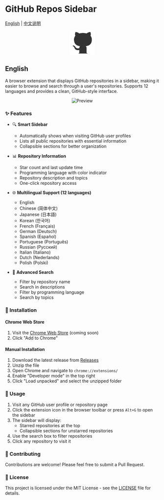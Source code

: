# GitHub Repos Sidebar

[English](#english) | [中文说明](README.zh.md)

<p align="center">
  <img src="icons/icon128.png" alt="Logo" width="80" height="80">
</p>

## English

A browser extension that displays GitHub repositories in a sidebar, making it easier to browse and search through a user's repositories. Supports 12 languages and provides a clean, GitHub-style interface.

<p align="center">
  <img src="screenshots/preview-en.png" alt="Preview" width="640">
</p>

### ✨ Features

- 🔍 **Smart Sidebar**
  - Automatically shows when visiting GitHub user profiles
  - Lists all public repositories with essential information
  - Collapsible sections for better organization

- 📊 **Repository Information**
  - Star count and last update time
  - Programming language with color indicator
  - Repository description and topics
  - One-click repository access

- 🌐 **Multilingual Support (12 languages)**
  - English
  - Chinese (简体中文)
  - Japanese (日本語)
  - Korean (한국어)
  - French (Français)
  - German (Deutsch)
  - Spanish (Español)
  - Portuguese (Português)
  - Russian (Русский)
  - Italian (Italiano)
  - Dutch (Nederlands)
  - Polish (Polski)

- 🔎 **Advanced Search**
  - Filter by repository name
  - Search in descriptions
  - Filter by programming language
  - Search by topics

### 🚀 Installation

#### Chrome Web Store
1. Visit the [Chrome Web Store](https://chrome.google.com/webstore/detail/[extension-id]) (coming soon)
2. Click "Add to Chrome"

#### Manual Installation
1. Download the latest release from [Releases](https://github.com/shalom-lab/repo-list/releases)
2. Unzip the file
3. Open Chrome and navigate to `chrome://extensions/`
4. Enable "Developer mode" in the top right
5. Click "Load unpacked" and select the unzipped folder

### 🎯 Usage

1. Visit any GitHub user profile or repository page
2. Click the extension icon in the browser toolbar or press `Alt+G` to open the sidebar
3. The sidebar will display:
   - Starred repositories at the top
   - Collapsible sections for unstarred repositories
4. Use the search box to filter repositories
5. Click any repository to visit it

### 🤝 Contributing

Contributions are welcome! Please feel free to submit a Pull Request.

### 📄 License

This project is licensed under the MIT License - see the [LICENSE](LICENSE) file for details.

